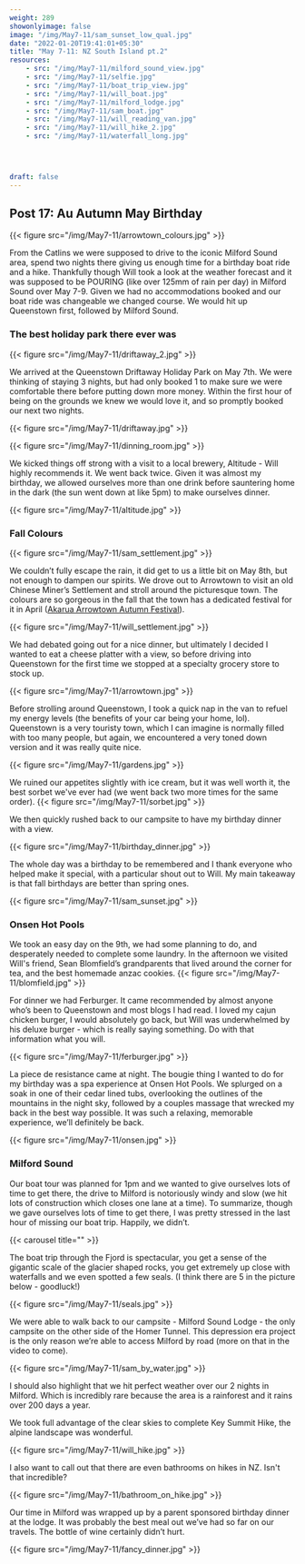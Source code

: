 ```yaml
---
weight: 289
showonlyimage: false
image: "/img/May7-11/sam_sunset_low_qual.jpg"
date: "2022-01-20T19:41:01+05:30"
title: "May 7-11: NZ South Island pt.2"
resources:
    - src: "/img/May7-11/milford_sound_view.jpg"
    - src: "/img/May7-11/selfie.jpg"
    - src: "/img/May7-11/boat_trip_view.jpg"
    - src: "/img/May7-11/will_boat.jpg"
    - src: "/img/May7-11/milford_lodge.jpg"
    - src: "/img/May7-11/sam_boat.jpg"
    - src: "/img/May7-11/will_reading_van.jpg"
    - src: "/img/May7-11/will_hike_2.jpg"
    - src: "/img/May7-11/waterfall_long.jpg"
    



draft: false
---
```


## Post 17: Au Autumn May Birthday

{{< figure src="/img/May7-11/arrowtown_colours.jpg" >}} 
&nbsp;

From the Catlins we were supposed to drive to the iconic Milford Sound area, spend two nights there giving us enough time for a birthday boat ride and a hike. Thankfully though Will took a look at the weather forecast and it was supposed to be POURING (like over 125mm of rain per day) in Milford Sound over May 7-9. Given we had no accommodations booked and our boat ride was changeable we changed course. We would hit up Queenstown first, followed by Milford Sound.

### The best holiday park there ever was 

{{< figure src="/img/May7-11/driftaway_2.jpg" >}} 
&nbsp;

We arrived at the Queenstown Driftaway Holiday Park on May 7th. We were thinking of staying 3 nights, but had only booked 1 to make sure we were comfortable there before putting down more money. Within the first hour of being on the grounds we knew we would love it, and so promptly booked our next two nights. 

{{< figure src="/img/May7-11/driftaway.jpg" >}} 
&nbsp;

{{< figure src="/img/May7-11/dinning_room.jpg" >}} 
&nbsp;

We kicked things off strong with a visit to a local brewery, Altitude - Will highly recommends it. We went back twice. Given it was almost my birthday, we allowed ourselves more than one drink before sauntering home in the dark (the sun went down at like 5pm) to make ourselves dinner. 

{{< figure src="/img/May7-11/altitude.jpg" >}} 
&nbsp;

### Fall Colours

{{< figure src="/img/May7-11/sam_settlement.jpg" >}} 
&nbsp;

We couldn’t fully escape the rain, it did get to us a little bit on May 8th, but not enough to dampen our spirits. We drove out to Arrowtown to visit an old Chinese Miner’s Settlement and stroll around the picturesque town. The colours are so gorgeous in the fall that the town has a dedicated festival  for it in April ([Akarua Arrowtown Autumn Festival](​​​​https://www.arrowtown.com/our-town/events/akarua-arrowtown-autumn-festival/
)). 
&nbsp;

{{< figure src="/img/May7-11/will_settlement.jpg" >}} 
&nbsp;

We had debated going out for a nice dinner, but ultimately I decided I wanted to eat a cheese platter with a view, so before driving into Queenstown for the first time we stopped at a specialty grocery store to stock up. 

{{< figure src="/img/May7-11/arrowtown.jpg" >}} 
&nbsp;

Before strolling around Queenstown, I took a quick nap in the van to refuel my energy levels (the benefits of your car being your home, lol). Queenstown is a very touristy town, which I can imagine is normally filled with too many people, but again, we encountered a very toned down version and it was really quite nice.  

{{< figure src="/img/May7-11/gardens.jpg" >}} 
&nbsp;

We ruined our appetites slightly with ice cream, but it was well worth it, the best sorbet we've ever had (we went back two more times for the same order). 
{{< figure src="/img/May7-11/sorbet.jpg" >}} 
&nbsp;

We then quickly rushed back to our campsite to have my birthday dinner with a view. 

{{< figure src="/img/May7-11/birthday_dinner.jpg" >}} 
&nbsp;

The whole day was a birthday to be remembered and I thank everyone who helped make it special, with a particular shout out to Will. My main takeaway is that fall birthdays are better than spring ones. 

{{< figure src="/img/May7-11/sam_sunset.jpg" >}} 
&nbsp;

### Onsen Hot Pools 

We took an easy day on the 9th, we had some planning to do, and desperately needed to complete some laundry. In the afternoon we visited Will's friend, Sean Blomfield’s grandparents that lived around the corner for tea, and the best homemade anzac cookies.
{{< figure src="/img/May7-11/blomfield.jpg" >}} 
&nbsp;

For dinner we had Ferburger. It came recommended by almost anyone who’s been to Queenstown and most blogs I had read. I loved my cajun chicken burger, I would absolutely go back, but Will was underwhelmed by his deluxe burger - which is really saying something. Do with that information what you will. 

{{< figure src="/img/May7-11/ferburger.jpg" >}} 
&nbsp;

La piece de resistance came at night. The bougie thing I wanted to do for my birthday was a spa experience at Onsen Hot Pools. We splurged on a soak in one of their cedar lined tubs, overlooking the outlines of the mountains in the night sky, followed by a couples massage that wrecked my back in the best way possible. It was such a relaxing, memorable experience, we’ll definitely be back. 

{{< figure src="/img/May7-11/onsen.jpg" >}} 
&nbsp;

### Milford Sound 

Our boat tour was planned for 1pm and we wanted to give ourselves lots of time to get there, the drive to Milford is notoriously windy and slow (we hit lots of construction which closes one lane at a time). To summarize, though we gave ourselves lots of time to get there, I was pretty stressed in the last hour of missing our boat trip. Happily, we didn’t. 

{{< carousel title="" >}}
&nbsp;


The boat trip through the Fjord is spectacular, you get a sense of the gigantic scale of the glacier shaped rocks, you get extremely up close with waterfalls and we even spotted a few seals. (I think there are 5 in the picture below - goodluck!)

{{< figure src="/img/May7-11/seals.jpg" >}} 
&nbsp;

We were able to walk back to our campsite - Milford Sound Lodge - the only campsite on the other side of the Homer Tunnel. This depression era project is the only reason we’re able to access Milford by road (more on that in the video to come). 

{{< figure src="/img/May7-11/sam_by_water.jpg" >}} 
&nbsp;

I should also highlight that we hit perfect weather over our 2 nights in Milford. Which is incredibly rare because the area is a rainforest and it rains over 200 days a year. 

We took full advantage of the clear skies to complete Key Summit Hike, the alpine landscape was wonderful. 

{{< figure src="/img/May7-11/will_hike.jpg" >}} 
&nbsp;

I also want to call out that there are even bathrooms on hikes in NZ. Isn't that incredible?

{{< figure src="/img/May7-11/bathroom_on_hike.jpg" >}} 
&nbsp;


Our time in Milford was wrapped up by a parent sponsored birthday dinner at the lodge. It was probably the best meal out we’ve had so far on our travels. The bottle of wine certainly didn’t hurt. 

{{< figure src="/img/May7-11/fancy_dinner.jpg" >}} 
&nbsp;

